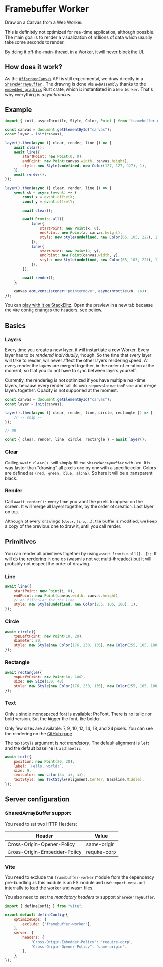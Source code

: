 # Framebuffer Worker

Draw on a Canvas from a Web Worker.

This is definitely not optimized for real-time application, although possible. The main goal is to render a
visualization of millions of data which usually take some seconds to render.

By doing it off-the-main-thread, in a Worker, it will never block the UI.

## How does it work?

As the [`OffscreenCanvas`](https://developer.mozilla.org/en-US/docs/Web/API/OffscreenCanvas) API is still experimental,
we draw directly in
a [`SharedArrayBuffer`](https://developer.mozilla.org/en-US/docs/Web/JavaScript/Reference/Global_Objects/SharedArrayBuffer)
.
The drawing is done via `WebAssembly` thanks to
the [`embedded_graphics`](https://docs.rs/embedded-graphics/latest/embedded_graphics/index.html) Rust crate, which is
instantiated in a `Web Worker`.
That's why everything is _asynchronous_.

## Example

```javascript
import { init, asyncThrottle, Style, Color, Point } from "framebuffer-worker";

const canvas = document.getElementById("canvas");
const layer = init(canvas);

layer().then(async ({ clear, render, line }) => {
	await clear();
	await line({
		startPoint: new Point(0, 0),
		endPoint: new Point(canvas.width, canvas.height),
		style: new Style(undefined, new Color(127, 127, 127), 1),
	});
	await render();
});

layer().then(async ({ clear, render, line }) => {
	const cb = async (event) => {
		const x = event.offsetX;
		const y = event.offsetY;

		await clear();

		await Promise.all([
			line({
				startPoint: new Point(x, 0),
				endPoint: new Point(x, canvas.height),
				style: new Style(undefined, new Color(65, 105, 225), 1),
			}),
			line({
				startPoint: new Point(0, y),
				endPoint: new Point(canvas.width, y),
				style: new Style(undefined, new Color(65, 105, 225), 1),
			}),
		]);

		await render();
	};

	canvas.addEventListener("pointermove", asyncThrottle(cb, 16));
});
```

You can [play with it on StackBlitz](https://stackblitz.com/edit/framebuffer-worker?file=src/main.ts&view=editor).
Open the preview in a new tab because the vite config changes the headers. See bellow.

## Basics

### Layers

Every time you create a new layer, it will instantiate a new Worker. Every layer has to be _rendered individually_, though.
So the time that every layer will take to render, will never affect the other layers rendering speed.
At every render the layers are merged together, in the order of creation at the moment, so that you do not have to sync between layers yourself.

Currently, the rendering is not optimized if you have multiple real-time layers, because every render call its own `requestAnimationFrame` and merge layers together.
Opacity is not supported at the moment.

```javascript
const canvas = document.getElementById("canvas");
const layer = init(canvas);

layer().then(async ({ clear, render, line, circle, rectangle }) => {
	// -- snip --
});

// OR

const { clear, render, line, circle, rectangle } = await layer();
```

### Clear

Calling `await clear();` will simply fill the `SharedArrayBuffer` with `OxO`.
It is way faster than "drawing" all pixels one by one with a specific color.
Colors are defined as `(red, green, blue, alpha)`. So here it will be a transparent black.

### Render

Call `await render();` every time you want the pixels to appear on the screen.
It will merge all layers together, by the order of creation. Last layer on top.

Although at every drawings (`clear`, `line`, ...), the buffer is modified, we keep a copy of the previous one to draw it, until you call render.

## Primitives

You can render all primitives together by using `await Promise.all([..]);`.
It will do the rendering in one go (wasm is not yet multi-threaded) but it will probably not respect the order of drawing.

### Line

```javascript
await line({
	startPoint: new Point(i, 0),
	endPoint: new Point(canvas.width, canvas.height),
	// no fillColor for the line
	style: new Style(undefined, new Color(255, 105, 180), 1),
});
```

### Circle

```javascript
await circle({
	topLeftPoint: new Point(10, 20),
	diameter: 20,
	style: new Style(new Color(176, 230, 156), new Color(255, 105, 180), 2),
});
```

### Rectangle

```javascript
await rectangle({
	topLeftPoint: new Point(50, 100),
	size: new Size(100, 40),
	style: new Style(new Color(176, 230, 156), new Color(255, 105, 180), 1),
});
```

### Text

Only a single monospaced font is available: [ProFont](https://tobiasjung.name/profont/).
There is no italic nor bold version. But the bigger the font, the bolder.

Only few sizes are available: 7, 9, 10, 12, 14, 18, and 24 pixels. You can see the rendering on the [GitHub page](https://github.com/wezm/profont).

The `textStyle` argument is _not mandatory_. The default alignment is `left` and the default baseline is `alphabetic`.

```javascript
await text({
	position: new Point(20, 20),
	label: `Hello, world!`,
	size: 9,
	textColor: new Color(33, 33, 33),
	textStyle: new TextStyle(Alignment.Center, Baseline.Middle),
});
```

## Server configuration

### SharedArrayBuffer support

You need to set two HTTP Headers:

| Header                       | Value        |
| ---------------------------- | ------------ |
| Cross-Origin-Opener-Policy   | same-origin  |
| Cross-Origin-Embedder-Policy | require-corp |

### Vite

You need to exclude the `framebuffer-worker` module from the dependency pre-bundling as this module is an ES module
and use `import.meta.url` internally to load the worker and wasm files.

You also need to set the _mandatory headers_ to support `SharedArrayBuffer`.

```javascript
import { defineConfig } from "vite";

export default defineConfig({
	optimizeDeps: {
		exclude: ["framebuffer-worker"],
	},
	server: {
		headers: {
			"Cross-Origin-Embedder-Policy": "require-corp",
			"Cross-Origin-Opener-Policy": "same-origin",
		},
	},
});
```
